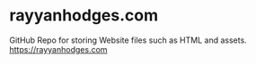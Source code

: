 # rayyanhodges.com
GitHub Repo for storing Website files such as HTML and assets. https://rayyanhodges.com
